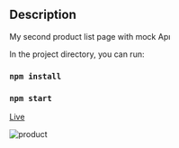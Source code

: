 ## Description
My second product list  page with mock Apı

In the project directory, you can run:

### `npm install`   

###  `npm start`


[Live](https://vercel.com/zlhshns-projects/product-list2)

![product](product.gif)




